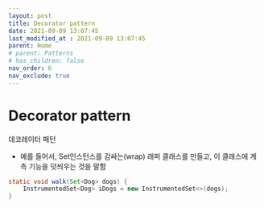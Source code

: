 ```yaml
---
layout: post
title: Decorator pattern
date: 2021-09-09 13:07:45
last_modified_at : 2021-09-09 13:07:45
parent: Home
# parent: Patterns
# has_children: false
nav_order: 6
nav_exclude: true
---
```


# Decorator pattern

데코레이터 패턴

- 예를 들어서, Set인스턴스를 감싸는(wrap) 래퍼 클래스를 만들고, 이 클래스에 계측 기능을 덧씌우는 것을 말함

```java
static void walk(Set<Dog> dogs) {
	InstrumentedSet<Dog> iDogs = new InstrumentedSet<>(dogs);
}
```